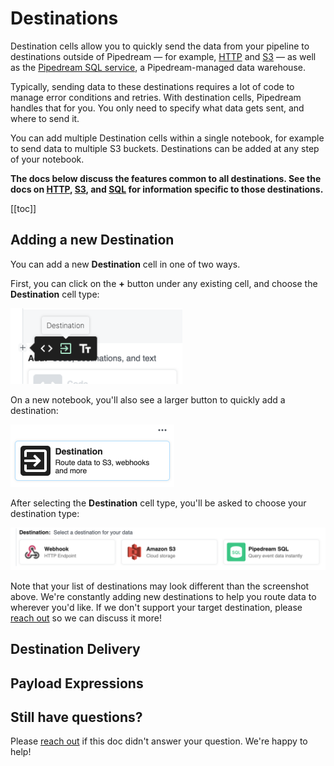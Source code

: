# Destinations

Destination cells allow you to quickly send the data from your pipeline to destinations outside of Pipedream — for example, [HTTP](/notebook/destinations/http/) and [S3](/notebook/destinations/s3/) — as well as the [Pipedream SQL service](/notebook/sql/), a Pipedream-managed data warehouse.

Typically, sending data to these destinations requires a lot of code to manage error conditions and retries. With destination cells, Pipedream handles that for you. You only need to specify what data gets sent, and where to send it.

You can add multiple Destination cells within a single notebook, for example to send data to multiple S3 buckets. Destinations can be added at any step of your notebook.

**The docs below discuss the features common to all destinations. See the docs on [HTTP](/notebook/destinations/http/), [S3](/notebook/destinations/s3/), and [SQL](/notebook/sql/) for information specific to those destinations.**

[[toc]]

## Adding a new Destination

You can add a new **Destination** cell in one of two ways.

First, you can click on the **+** button under any existing cell, and choose the **Destination** cell type:

<div>
<img alt="Add a new cell" width="275" src="./images/new-cell.png">
</div>

On a new notebook, you'll also see a larger button to quickly add a destination:

<div>
<img alt="New destination button" width="262" src="./images/new-destination.png">
</div>

After selecting the **Destination** cell type, you'll be asked to choose your destination type:

<div>
<img alt="New destination type" src="./images/new-destination-type.png">
</div>

Note that your list of destinations may look different than the screenshot above. We're constantly adding new destinations to help you route data to wherever you'd like. If we don't support your target destination, please [reach out](/support/) so we can discuss it more!

## Destination Delivery

## Payload Expressions

## Still have questions?

Please [reach out](/support/) if this doc didn't answer your question. We're happy to help!
